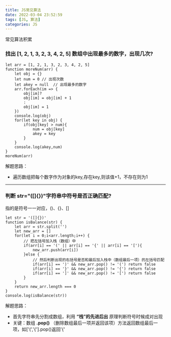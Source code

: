 ```yaml
---
title: JS常见算法
date: 2022-03-04 23:52:59
tags: [JS, 算法]
categories: JS
---
```



常见算法积累

<!-- more -->

### 找出 [1, 2, 1, 3, 2, 3, 4, 2, 5] 数组中出现最多的数字，出现几次?

```JS
let arr = [1, 2, 1, 3, 2, 3, 4, 2, 5]
function moreNum(arr) {
    let obj = {}
    let num = 0 // 出现次数
    let akey = null  // 出现最多的数字
    arr.forEach(im => {
        obj[im]?
        obj[im] = obj[im] + 1
        :
        obj[im] = 1
    })
    console.log(obj)
    for(let key in obj) {
        if(obj[key] > num){
            num = obj[key]
            akey = key
        }
    }
    console.log(akey,num)
}
moreNum(arr)
```
解题思路：
- 遍历数组把每个数字作为对象的key,存在key,则该值+1，不存在则为1

***

### 判断 str="([]{})"字符串中符号是否正确匹配?
指的是符号一一对应，()、{}、[]
```JS
let str = '([]{})'
function isBalance(str) {
    let arr = str.split('')
    let new_arr = []
    for(let i = 0;i<arr.length;i++) {
        // 把左括号加入栈（数组）中
        if(arr[i] == '(' || arr[i] == '{' || arr[i] == '['){
            new_arr.push(arr[i])
        }else {
            // 然后判断出现的右括号是否和最后加入栈中（数组最后一项）的左括号匹配
            if(arr[i] == ')' && new_arr.pop() != '(') return false
            if(arr[i] == '}' && new_arr.pop() != '{') return false
            if(arr[i] == ']' && new_arr.pop() != '[') return false
        }
    }
    return new_arr.length === 0
}
console.log(isBalance(str))
```
解题思路：
- 首先字符串先分割成数组，利用 __“栈”的先进后出__ 原理判断符号时候成对出现
- 关键：数组 __.pop()__ （删除数组最后一项并返回该项）方法返回数组最后一项，如['(','{'].pop()返回'{'